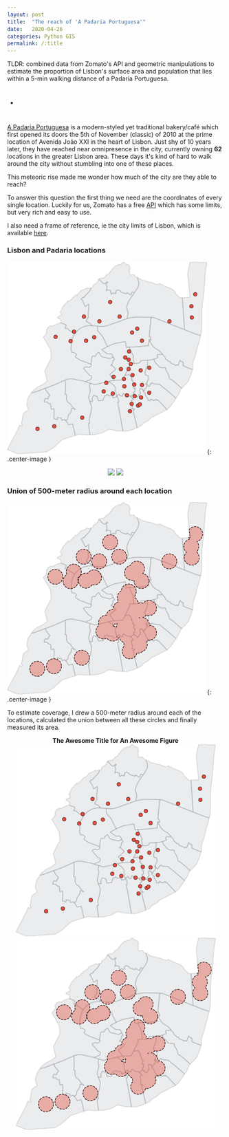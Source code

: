 ```yaml
---
layout: post
title:  "The reach of 'A Padaria Portuguesa'"
date:   2020-04-26
categories: Python GIS
permalink: /:title
---
```

TLDR: combined data from Zomato's API and geometric manipulations to estimate the proportion of Lisbon's surface area and population that lies within a 5-min walking distance of a Padaria Portuguesa. 

<ul class="posts">
  <li>
    <h1 id="posts-label"></h1>
  </li>
</ul>

[A Padaria Portuguesa](https://www.apadariaportuguesa.pt/) is a modern-styled yet traditional bakery/café which first opened its doors the 5th of November (classic) of 2010 at the prime location of Avenida João XXI in the heart of Lisbon. Just shy of 10 years later, they have reached near omnipresence in the city, currently owning **62** locations in the greater Lisbon area. These days it's kind of hard to walk around the city without stumbling into one of these places.

This meteoric rise made me wonder how much of the city are they able to reach?

To answer this question the first thing we need are the coordinates of every single location. Luckily for us, Zomato has a free [API](https://developers.zomato.com/api) which has some limits, but very rich and easy to use. 

I also need a frame of reference, ie the city limits of Lisbon, which is available [here](http://geodados.cm-lisboa.pt/datasets/freguesias-2012).



### Lisbon and Padaria locations

![padaria-locations](/assets/posts/padarias/basemap_locations.png){: .center-image }

<p align="center">
  <img src="figures/nypd_budget.png" width="350"/>
  <img src="figures/nypd_crime_rates.png" width="350"/>
</p>

### Union of 500-meter radius around each location

![padaria-locations](/assets/posts/padarias/area_difference.png){: .center-image }



To estimate coverage, I drew a 500-meter radius around each of the locations, calculated the union between all these circles and finally measured its area.


<p align="center"><b>The Awesome Title for An Awesome Figure</b>
  <img src="/assets/posts/padarias/basemap_locations.png" />
  <img src="/assets/posts/padarias/area_difference.png" />
</p>
